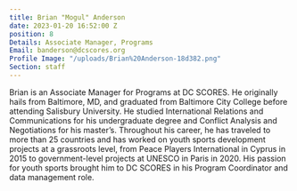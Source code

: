 ```yaml
---
title: Brian "Mogul" Anderson
date: 2023-01-20 16:52:00 Z
position: 8
Details: Associate Manager, Programs
Email: banderson@dcscores.org
Profile Image: "/uploads/Brian%20Anderson-18d382.png"
Section: staff
---
```


Brian is an Associate Manager for Programs at DC SCORES. He originally hails from Baltimore, MD, and graduated from Baltimore City College before attending Salisbury University. He studied International Relations and Communications for his undergraduate degree and Conflict Analysis and Negotiations for his master’s. Throughout his career, he has traveled to more than 25 countries and has worked on youth sports development projects at a grassroots level, from Peace Players International in Cyprus in 2015 to government-level projects at UNESCO in Paris in 2020. His passion for youth sports brought him to DC SCORES in his Program Coordinator and data management role.